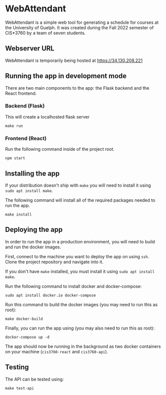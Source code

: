 # WebAttendant
WebAttendant is a simple web tool for generating a schedule for courses at the University of Guelph. It was created during the Fall 2022 semester of CIS*3760 by a team of seven students.

## Webserver URL
WebAttendant is temporarily being hosted at https://34.130.208.221

## Running the app in development mode
There are two main components to the app: the Flask backend and the React frontend.

### Backend (Flask)
This will create a localhosted flask server
```
make run
```

### Frontend (React)
Run the following command inside of the project root.
```
npm start
```

## Installing the app
If your distribution doesn't ship with `make` you will need to install it using `sudo apt install make`.

The following command will install all of the required packages needed to run the app.
```
make install
```

## Deploying the app
In order to run the app in a production environment, you will need to build and run the docker images.

First, connect to the machine you want to deploy the app on using `ssh`. Clone the project repository and navigate into it.

If you don't have `make` installed, you must install it using `sudo apt install make`.

Run the following command to install docker and docker-compose:
```
sudo apt install docker.io docker-compose
```

Run this command to build the docker images (you may need to run this as root):
```
make docker-build
```

Finally, you can run the app using (you may also need to run this as root):
```
docker-compose up -d
```

The app should now be running in the background as two docker containers on your machine (`cis3760-react` and `cis3760-api`).

## Testing
The API can be tested using:
```
make test-api
```